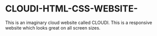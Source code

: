 # CLOUDI-HTML-CSS-WEBSITE-
This is an imaginary cloud website called CLOUDI. This is a responsive website which looks great on all screen sizes.
